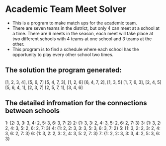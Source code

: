 # Academic Team Meet Solver

- This is a program to make match ups for the academic team. 
- There are seven teams in the district, but only 4 can meet at a school at a time. There are 6 meets in the season, each meet will take place at two different schools with 4 teams at one school and 3 teams at the other. 
- This program is to find a schedule where each school has the opportunity to play every other school two times. 

## The solution the program generated:
[1, 2, 3, 4], [5, 6, 7] 
[5, 4, 7, 3], [1, 2, 6]
[6, 4, 7, 2], [1, 3, 5]
[1, 7, 6, 3], [2, 4, 5]
[5, 6, 4, 1], [2, 3, 7]
[2, 5, 7, 1], [3, 4, 6]

## The detailed infromation for the connections between schools
1: {2: 3, 3: 3, 4: 2, 5: 3, 6: 3, 7: 2}
2: {1: 3, 3: 2, 4: 3, 5: 2, 6: 2, 7: 3}
3: {1: 3, 2: 2, 4: 3, 5: 2, 6: 2, 7: 3}
4: {1: 2, 2: 3, 3: 3, 5: 3, 6: 3, 7: 2}
5: {1: 3, 2: 2, 3: 2, 4: 3, 6: 2, 7: 3}
6: {1: 3, 2: 2, 3: 2, 4: 3, 5: 2, 7: 3}
7: {1: 2, 2: 3, 3: 3, 4: 2, 5: 3, 6: 3}